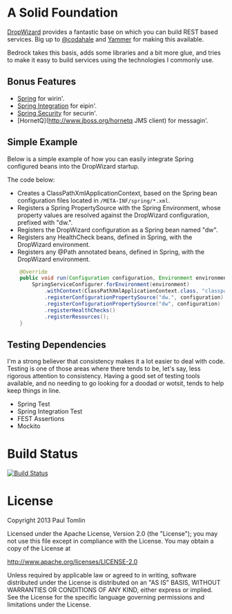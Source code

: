 # A Solid Foundation

[DropWizard](http://github.com/codahale/dropwizard) provides a fantastic base
on which you can build REST based services. Big up to
[@codahale](http://github.com/codahale) and [Yammer](https://www.yammer.com/)
for making this available.

Bedrock takes this basis, adds some libraries and a bit more glue, and tries to
make it easy to build services using the technologies I commonly use.

## Bonus Features

 *  [Spring](http://www.springsource.org/spring-framework) for wirin'.
 *  [Spring Integration](http://www.springsource.org/spring-integration) for eipin'.
 *  [Spring Security](http://www.springsource.org/spring-security) for securin'.
 *  [HornetQ](http://www.jboss.org/hornetq JMS client) for messagin'.

## Simple Example

Below is a simple example of how you can easily integrate Spring configured
beans into the DropWizard startup.

The code below:

 *  Creates a ClassPathXmlApplicationContext, based on the Spring bean
    configuration files located in `/META-INF/spring/*.xml`.
 *  Registers a Spring PropertySource with the Spring Environment, whose
    property values are resolved against the DropWizard configuration,
    prefixed with "dw.".
 *  Registers the DropWizard configuration as a Spring bean named "dw".
 *  Registers any HealthCheck beans, defined in Spring, with the DropWizard
    environment.
 *  Registers any @Path annotated beans, defined in Spring, with the DropWizard
    environment.

```java
    @Override
    public void run(Configuration configuration, Environment environment) {
        SpringServiceConfigurer.forEnvironment(environment)
            .withContext(ClassPathXmlApplicationContext.class, "classpath:/META-INF/spring/*.xml")
            .registerConfigurationPropertySource("dw.", configuration)
            .registerConfigurationPropertySource("dw", configuration)
            .registerHealthChecks()
            .registerResources();
    }
```

## Testing Dependencies

I'm a strong believer that consistency makes it a lot easier to deal with code.
Testing is one of those areas where there tends to be, let's say, less rigorous
attention to consistency. Having a good set of testing tools available, and
no needing to go looking for a doodad or wotsit, tends to help keep things in
line.

 *  Spring Test
 *  Spring Integration Test
 *  FEST Assertions
 *  Mockito

# Build Status

[![Build Status](https://travis-ci.org/ptomli/bedrock.png?branch=master)](https://travis-ci.org/ptomli/bedrock)

# License

Copyright 2013 Paul Tomlin

Licensed under the Apache License, Version 2.0 (the "License");
you may not use this file except in compliance with the License.
You may obtain a copy of the License at

  http://www.apache.org/licenses/LICENSE-2.0

Unless required by applicable law or agreed to in writing, software
distributed under the License is distributed on an "AS IS" BASIS,
WITHOUT WARRANTIES OR CONDITIONS OF ANY KIND, either express or implied.
See the License for the specific language governing permissions and
limitations under the License.
